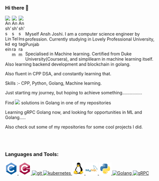 ### Hi there 👋

<a href="https://www.linkedin.com/in/ansh-joshi-626bb8184/" rel="nofollow">
  <img align="left" alt="Ansh's Linkdein" width="22px" src="https://camo.githubusercontent.com/d659d2bac00c01b42bffbae84bdc121e828b8fecd5b4949ffa2575f5d9e4a371/68747470733a2f2f63646e2e6a7364656c6976722e6e65742f6e706d2f73696d706c652d69636f6e734076332f69636f6e732f6c696e6b6564696e2e737667" data-canonical-src="https://cdn.jsdelivr.net/npm/simple-icons@v3/icons/linkedin.svg" style="max-width: 100%;">
</a>

<a href="https://t.me/ansh_joshi" rel="nofollow">
  <img align="left" alt="Ansh's Telegram" width="22px" src="https://camo.githubusercontent.com/92ffb645527aa95375f953d6d19b0da0895f2a44c1dd87f69e787b9047f6344d/68747470733a2f2f63646e2e6a7364656c6976722e6e65742f6e706d2f73696d706c652d69636f6e734076332f69636f6e732f74656c656772616d2e737667" data-canonical-src="https://cdn.jsdelivr.net/npm/simple-icons@v3/icons/telegram.svg" style="max-width: 100%;">
</a>

<a href="https://instagram.com/anshjoshi5461/" rel="nofollow">
  <img align="left" alt="Ansh's Instagram" width="22px" src="https://camo.githubusercontent.com/c80f9763ed06d4ab9fbcc1a74b8b74cd95e4c7f82d3f1f70233994f236a0faeb/68747470733a2f2f63646e2e6a7364656c6976722e6e65742f6e706d2f73696d706c652d69636f6e734076332f69636f6e732f696e7374616772616d2e737667" data-canonical-src="https://cdn.jsdelivr.net/npm/simple-icons@v3/icons/instagram.svg" style="max-width: 100%;">
</a>
<br>

<br>
<br>
Myself Ansh Joshi. I am a computer science engineer by profession. Currently studying in Lovely Professional University, Punjab
 
Specialised in Machine learning. Certified from Duke University(Coursera), and simplilearn in machine learning itself. Also learning backend development and blockchain in golang.

Also fluent in CPP DSA, and constantly learning that. 

Skills :- CPP, Python, Golang, Machine learning.

Just starting my journey, but hoping to achieve something................


Find <img width=80 src = "https://img.shields.io/badge/Exercism-009CAB?style=for-the-badge&logo=exercism&logoColor=white"/> solutions in Golang in one of my repositories

Learning gRPC Golang now, and looking for opportunities in ML and Golang.....

Also check out some of my repositories for some cool projects I did.

<br>
<br>
<h3 align="left">Languages and Tools:</h3>
<p align="left"> 

<a href="https://www.cprogramming.com/" target="_blank" rel="noreferrer"> <img src="https://raw.githubusercontent.com/devicons/devicon/master/icons/c/c-original.svg" alt="c" width="40" height="40"/> </a> 
<a href="https://www.w3schools.com/cpp/" target="_blank" rel="noreferrer"> <img src="https://raw.githubusercontent.com/devicons/devicon/master/icons/cplusplus/cplusplus-original.svg" alt="cplusplus" width="40" height="40"/> </a>  <a href="https://git-scm.com/" target="_blank" rel="noreferrer"> <img src="https://www.vectorlogo.zone/logos/git-scm/git-scm-icon.svg" alt="git" width="40" height="40"/> </a> <a href="https://kubernetes.io" target="_blank" rel="noreferrer"> <img src="https://www.vectorlogo.zone/logos/kubernetes/kubernetes-icon.svg" alt="kubernetes" width="40" height="40"/> </a>  <a href="https://www.linux.org/" target="_blank" rel="noreferrer"> <img src="https://raw.githubusercontent.com/devicons/devicon/master/icons/linux/linux-original.svg" alt="linux" width="40" height="40"/> </a>  <a href="https://www.mysql.com/" target="_blank" rel="noreferrer"> <img src="https://raw.githubusercontent.com/devicons/devicon/master/icons/mysql/mysql-original-wordmark.svg" alt="mysql" width="40" height="40"/> </a>  <a href="https://www.python.org" target="_blank" rel="noreferrer"> <img src="https://raw.githubusercontent.com/devicons/devicon/master/icons/python/python-original.svg" alt="python" width="40" height="40"/> </a>  <a href="https://go.dev/" target="_blank" rel="noreferrer"> <img src="https://upload.wikimedia.org/wikipedia/commons/thumb/0/05/Go_Logo_Blue.svg/768px-Go_Logo_Blue.svg.png?20191207190041" alt="Golang" width="40" height="40"/> </a>  <a href="https://grpc.io/" target="_blank" rel="noreferrer"> <img src="https://www.vectorlogo.zone/logos/grpcio/grpcio-ar21.svg" alt="gRPC" width="40" height="40"/> </a> 

</p>
